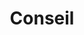 ---
title: Conseil
subTitle: ""
published: true
categories: Offre
metaDescription: ["• Strategie Data & IA", "• Strategie de transformation numériques"]
subDescription: ""
technology: ["Frontend", "Design", "Scrum"]
coverImage: /images/home/offer/council.png
date: ""
---